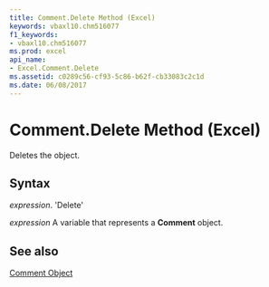 ```yaml
---
title: Comment.Delete Method (Excel)
keywords: vbaxl10.chm516077
f1_keywords:
- vbaxl10.chm516077
ms.prod: excel
api_name:
- Excel.Comment.Delete
ms.assetid: c0289c56-cf93-5c86-b62f-cb33083c2c1d
ms.date: 06/08/2017
---
```



# Comment.Delete Method (Excel)

Deletes the object.


## Syntax

 _expression_. 'Delete'

 _expression_ A variable that represents a **Comment** object.


## See also


[Comment Object](Excel.Comment.md)

